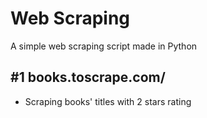 # Web Scraping

A simple web scraping script made in Python

## #1 books.toscrape.com/

-   Scraping books' titles with 2 stars rating
